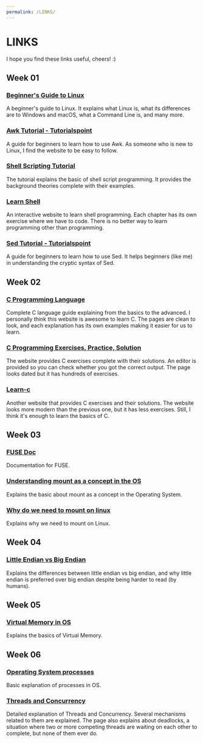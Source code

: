 ```yaml
---
permalink: /LINKS/
---
```

# LINKS
I hope you find these links useful, cheers! :)
## Week 01
### [Beginner's Guide to Linux](https://www.lifewire.com/beginners-guide-to-linux-4090233)<br>
A beginner's guide to Linux. It explains what Linux is, what its differences are to Windows and
macOS, what a Command Line is, and many more.<br>
### [Awk Tutorial - Tutorialspoint](https://www.tutorialspoint.com/awk/index.htm)<br>
A guide for beginners to learn how to use Awk. As someone who is new to Linux, I find
the website to be easy to follow.<br>
### [Shell Scripting Tutorial](https://www.shellscript.sh)<br>
The tutorial explains the basic of shell script programming. It provides the background theories 
complete with their examples.<br>
### [Learn Shell](https://www.learnshell.org)<br>
An interactive website to learn shell programming. Each chapter has its own exercise where we
have to code. There is no better way to learn programming other than programming.<br>
### [Sed Tutorial - Tutorialspoint](https://www.tutorialspoint.com/sed/sed_overview.htm)<br>
A guide for beginners to learn how to use Sed. It helps beginners (like me) in understanding
the cryptic syntax of Sed.<br>
## Week 02 
### [C Programming Language](https://www.geeksforgeeks.org/c-programming-language/)<br>
Complete C language guide explaining from the basics to the advanced. I personally think this website is
awesome to learn C. The pages are clean to look, and each explanation has its own examples making
it easier for us to learn.<br>
### [C Programming Exercises, Practice, Solution](https://www.w3resource.com/c-programming-exercises/)<br>
The website provides C exercises complete with their solutions. An editor is provided so you can check
whether you got the correct output. The page looks dated but it has hundreds of exercises.<br>
### [Learn-c](https://www.learn-c.org)<br>
Another website that provides C exercises and their solutions. The website looks more modern than the previous
one, but it has less exercises. Still, I think it's enough to learn the basics of C.<br>
## Week 03 
### [FUSE Doc](https://www.kernel.org/doc/html/latest/filesystems/fuse.html#what-is-fuse)<br>
Documentation for FUSE.<br> 
### [Understanding mount as a concept in the OS](https://unix.stackexchange.com/questions/3247/understanding-mount-as-a-concept-in-the-os)<br> 
Explains the basic about mount as a concept in the Operating System.<br> 
### [Why do we need to mount on linux](https://unix.stackexchange.com/questions/178077/why-do-we-need-to-mount-on-linux)<br>
Explains why we need to mount on Linux.<br>
## Week 04
### [Little Endian vs Big Endian](https://www.section.io/engineering-education/what-is-little-endian-and-big-endian/)<br>
Explains the differences between little endian vs big endian, and why little endian is 
preferred over big endian despite being harder to read (by humans).<br>
## Week 05
### [Virtual Memory in OS](https://www.geeksforgeeks.org/virtual-memory-in-operating-system/)<br>
Explains the basics of Virtual Memory.<br> 
## Week 06
### [Operating System processes](https://www.studytonight.com/operating-system/operating-system-processes)<br>
Basic explanation of processes in OS.<br>
### [Threads and Concurrency](https://applied-programming.github.io/Operating-Systems-Notes/3-Threads-and-Concurrency/#threads-and-concurrency)<br>
Detailed explanation of Threads and Concurrency. Several mechanisms related to them are explained. The page also explains about deadlocks,
a situation where two or more competing threads are waiting on each other to complete, but none of them ever do.<br>
